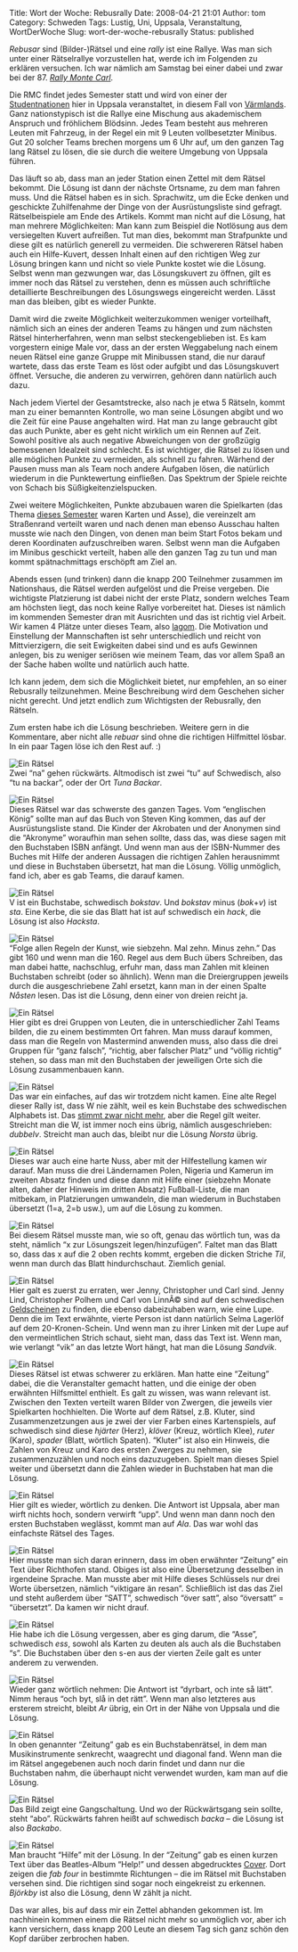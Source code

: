 Title: Wort der Woche: Rebusrally
Date: 2008-04-21 21:01
Author: tom
Category: Schweden
Tags: Lustig, Uni, Uppsala, Veranstaltung, WortDerWoche
Slug: wort-der-woche-rebusrally
Status: published

*Rebusar* sind (Bilder-)Rätsel und eine *rally* ist eine Rallye. Was man
sich unter einer Rätselrallye vorzustellen hat, werde ich im Folgenden
zu erklären versuchen. Ich war nämlich am Samstag bei einer dabei und
zwar bei der 87. [*Rally Monte
Carl*](http://hem.passagen.se/nyholm/rmc/rmc.htm).

Die RMC findet jedes Semester statt und wird von einer der
[Studentnationen](http://www.fiket.de/2006/11/05/wort-der-woche-studentnation/)
hier in Uppsala veranstaltet, in diesem Fall von
[Värmlands](http://www.varmlandsnation.se/). Ganz nationstypisch ist die
Rallye eine Mischung aus akademischem Anspruch und fröhlichem Blödsinn.
Jedes Team besteht aus mehreren Leuten mit Fahrzeug, in der Regel ein
mit 9 Leuten vollbesetzter Minibus. Gut 20 solcher Teams brechen morgens
um 6 Uhr auf, um den ganzen Tag lang Rätsel zu lösen, die sie durch die
weitere Umgebung von Uppsala führen.

Das läuft so ab, dass man an jeder Station einen Zettel mit dem Rätsel
bekommt. Die Lösung ist dann der nächste Ortsname, zu dem man fahren
muss. Und die Rätsel haben es in sich. Sprachwitz, um die Ecke denken
und geschickte Zuhilfenahme der Dinge von der Ausrüstungsliste sind
gefragt. Rätselbeispiele am Ende des Artikels. Kommt man nicht auf die
Lösung, hat man mehrere Möglichkeiten: Man kann zum Beispiel die
Notlösung aus dem versiegelten Kuvert aufreißen. Tut man dies, bekommt
man Strafpunkte und diese gilt es natürlich generell zu vermeiden. Die
schwereren Rätsel haben auch ein Hilfe-Kuvert, dessen Inhalt einen auf
den richtigen Weg zur Lösung bringen kann und nicht so viele Punkte
kostet wie die Lösung. Selbst wenn man gezwungen war, das Lösungskuvert
zu öffnen, gilt es immer noch das Rätsel zu verstehen, denn es müssen
auch schriftliche detaillierte Beschreibungen des Lösungswegs
eingereicht werden. Lässt man das bleiben, gibt es wieder Punkte.

Damit wird die zweite Möglichkeit weiterzukommen weniger vorteilhaft,
nämlich sich an eines der anderen Teams zu hängen und zum nächsten
Rätsel hinterherfahren, wenn man selbst steckengeblieben ist. Es kam
vorgestern einige Male vor, dass an der ersten Weggabelung nach einem
neuen Rätsel eine ganze Gruppe mit Minibussen stand, die nur darauf
wartete, dass das erste Team es löst oder aufgibt und das Lösungskuvert
öffnet. Versuche, die anderen zu verwirren, gehören dann natürlich auch
dazu.

Nach jedem Viertel der Gesamtstrecke, also nach je etwa 5 Rätseln, kommt
man zu einer bemannten Kontrolle, wo man seine Lösungen abgibt und wo
die Zeit für eine Pause angehalten wird. Hat man zu lange gebraucht gibt
das auch Punkte, aber es geht nicht wirklich um ein Rennen auf Zeit.
Sowohl positive als auch negative Abweichungen von der großzügig
bemessenen Idealzeit sind schlecht. Es ist wichtiger, die Rätsel zu
lösen und alle möglichen Punkte zu vermeiden, als schnell zu fahren.
Wärhend der Pausen muss man als Team noch andere Aufgaben lösen, die
natürlich wiederum in die Punktewertung einfließen. Das Spektrum der
Spiele reichte von Schach bis Süßigkeitenzielspucken.

Zwei weitere Möglichkeiten, Punkte abzubauen waren die Spielkarten (das
Thema [dieses Semester](http://www.undanforess.se/index.html) waren
Karten und Asse), die vereinzelt am Straßenrand verteilt waren und nach
denen man ebenso Ausschau halten musste wie nach den Dingen, von denen
man beim Start Fotos bekam und deren Koordinaten aufzuschreiben waren.
Selbst wenn man die Aufgaben im Minibus geschickt verteilt, haben alle
den ganzen Tag zu tun und man kommt spätnachmittags erschöpft am Ziel
an.

Abends essen (und trinken) dann die knapp 200 Teilnehmer zusammen im
Nationshaus, die Rätsel werden aufgelöst und die Preise vergeben. Die
wichtigste Platzierung ist dabei nicht der erste Platz, sondern welches
Team am höchsten liegt, das noch keine Rallye vorbereitet hat. Dieses
ist nämlich im kommenden Semester dran mit Ausrichten und das ist
richtig viel Arbeit. Wir kamen 4 Plätze unter dieses Team, also
[lagom](http://www.fiket.de/2006/04/23/wort-der-woche-lagom/). Die
Motivation und Einstellung der Mannschaften ist sehr unterschiedlich und
reicht von Mittvierzigern, die seit Ewigkeiten dabei sind und es aufs
Gewinnen anlegen, bis zu weniger seriösen wie meinem Team, das vor allem
Spaß an der Sache haben wollte und natürlich auch hatte.

Ich kann jedem, dem sich die Möglichkeit bietet, nur empfehlen, an so
einer Rebusrally teilzunehmen. Meine Beschreibung wird dem Geschehen
sicher nicht gerecht. Und jetzt endlich zum Wichtigsten der Rebusrally,
den Rätseln. <!--more Bittesehr &raquo; -->

Zum ersten habe ich die Lösung beschrieben. Weitere gern in die
Kommentare, aber nicht alle *rebuar* sind ohne die richtigen Hilfmittel
lösbar. In ein paar Tagen löse ich den Rest auf. :)

![Ein Rätsel](/pic/rebus_01.jpg "Ein Rätsel")  
Zwei “na” gehen rückwärts. Altmodisch ist zwei “tu” auf Schwedisch,
also “tu na backar”, oder der Ort *Tuna Backar*.

![Ein Rätsel](/pic/rebus_02.jpg "Ein Rätsel")  
Dieses Rätsel war das schwerste des ganzen Tages. Vom “englischen
König” sollte man auf das Buch von Steven King kommen, das auf der
Ausrüstungsliste stand. Die Kinder der Akrobaten und der Anonymen sind
die “Akronyme” woraufhin man sehen sollte, dass das, was diese sagen mit
den Buchstaben ISBN anfängt. Und wenn man aus der ISBN-Nummer des Buches
mit Hilfe der anderen Aussagen die richtigen Zahlen herausnimmt und
diese in Buchstaben übersetzt, hat man die Lösung. Völlig unmöglich,
fand ich, aber es gab Teams, die darauf kamen.

![Ein Rätsel](/pic/rebus_03.jpg "Ein Rätsel")  
V ist ein Buchstabe, schwedisch *bokstav*. Und *bokstav* minus
(*bok*+*v*) ist *sta*. Eine Kerbe, die sie das Blatt hat ist auf
schwedisch ein *hack*, die Lösung ist also *Hacksta*.

![Ein Rätsel](/pic/rebus_04.jpg "Ein Rätsel")  
“Folge allen Regeln der Kunst, wie siebzehn. Mal zehn. Minus zehn.” Das
gibt 160 und wenn man die 160. Regel aus dem Buch übers Schreiben, das
man dabei hatte, nachschlug, erfuhr man, dass man Zahlen mit kleinen
Buchstaben schreibt (oder so ähnlich). Wenn man die Dreiergruppen
jeweils durch die ausgeschriebene Zahl ersetzt, kann man in der einen
Spalte *Nåsten* lesen. Das ist die Lösung, denn einer von dreien reicht
ja.

![Ein Rätsel](/pic/rebus_05.jpg "Ein Rätsel")  
Hier gibt es drei Gruppen von Leuten, die in unterschiedlicher Zahl
Teams bilden, die zu einem bestimmten Ort fahren. Man muss darauf
kommen, dass man die Regeln von Mastermind anwenden muss, also dass die
drei Gruppen für “ganz falsch”, “richtig, aber falscher Platz” und
“völlig richtig” stehen, so dass man mit den Buchstaben der jeweiligen
Orte sich die Lösung zusammenbauen kann.

![Ein Rätsel](/pic/rebus_06.jpg "Ein Rätsel")  
Das war ein einfaches, auf das wir trotzdem nicht kamen. Eine alte
Regel dieser Rally ist, dass W nie zählt, weil es kein Buchstabe des
schwedischen Alphabets ist. Das [stimmt zwar nicht
mehr](http://www.fiket.de/2006/04/23/neuer-schwedischer-buchstabe-w/),
aber die Regel gilt weiter. Streicht man die W, ist immer noch eins
übrig, nämlich ausgeschrieben: *dubbelv*. Streicht man auch das, bleibt
nur die Lösung *Norsta* übrig.

![Ein Rätsel](/pic/rebus_07.jpg "Ein Rätsel")  
Dieses war auch eine harte Nuss, aber mit der Hilfestellung kamen wir
darauf. Man muss die drei Ländernamen Polen, Nigeria und Kamerun im
zweiten Absatz finden und diese dann mit Hilfe einer (siebzehn Monate
alten, daher der Hinweis im dritten Absatz) Fußball-Liste, die man
mitbekam, in Platzierungen umwandeln, die man wiederum in Buchstaben
übersetzt (1=a, 2=b usw.), um auf die Lösung zu kommen.

![Ein Rätsel](/pic/rebus_08.jpg "Ein Rätsel")  
Bei diesem Rätsel musste man, wie so oft, genau das wörtlich tun, was
da steht, nämlich “x zur Lösungszeit legen/hinzufügen”. Faltet man das
Blatt so, dass das x auf die 2 oben rechts kommt, ergeben die dicken
Striche *Til*, wenn man durch das Blatt hindurchschaut. Ziemlich genial.

![Ein Rätsel](/pic/rebus_09.jpg "Ein Rätsel")  
Hier galt es zuerst zu erraten, wer Jenny, Christopher und Carl sind.
Jenny Lind, Christopher Polhem und Carl von LinnÃ© sind auf den
schwedischen
[Geldscheinen](http://www.fiket.de/2007/05/24/lehrreiches-geld/) zu
finden, die ebenso dabeizuhaben warn, wie eine Lupe. Denn die im Text
erwähnte, vierte Person ist dann natürlich Selma Lagerlöf auf dem
20-Kronen-Schein. Und wenn man zu ihrer Linken mit der Lupe auf den
vermeintlichen Strich schaut, sieht man, dass das Text ist. Wenn man,
wie verlangt “vik” an das letzte Wort hängt, hat man die Lösung
*Sandvik*.

![Ein Rätsel](/pic/rebus_10.jpg "Ein Rätsel")  
Dieses Rätsel ist etwas schwerer zu erklären. Man hatte eine “Zeitung”
dabei, die die Veranstalter gemacht hatten, und die einige der oben
erwähnten Hilfsmittel enthielt. Es galt zu wissen, was wann relevant
ist. Zwischen den Texten verteilt waren Bilder von Zwergen, die jeweils
vier Spielkarten hochhielten. Die Worte auf dem Rätsel, z.B. Kluter,
sind Zusammenzetzungen aus je zwei der vier Farben eines Kartenspiels,
auf schwedisch sind diese *hjärter* (Herz), *klöver* (Kreuz, wörtlich
Klee), *ruter* (Karo), *spader* (Blatt, wörtlich Spaten). “Kluter” ist
also ein Hinweis, die Zahlen von Kreuz und Karo des ersten Zwerges zu
nehmen, sie zusammenzuzählen und noch eins dazuzugeben. Spielt man
dieses Spiel weiter und übersetzt dann die Zahlen wieder in Buchstaben
hat man die Lösung.

![Ein Rätsel](/pic/rebus_11.jpg "Ein Rätsel")  
Hier gilt es wieder, wörtlich zu denken. Die Antwort ist Uppsala, aber
man wirft nichts hoch, sondern verwirft “upp”. Und wenn man dann noch
den ersten Buchstaben weglässt, kommt man auf *Ala*. Das war wohl das
einfachste Rätsel des Tages.

![Ein Rätsel](/pic/rebus_12.jpg "Ein Rätsel")  
Hier musste man sich daran erinnern, dass im oben erwähnter “Zeitung”
ein Text über Richthofen stand. Obiges ist also eine Übersetzung
desselben in irgendeine Sprache. Man musste aber mit Hilfe dieses
Schlüssels nur drei Worte übersetzen, nämlich “viktigare än resan”.
Schließlich ist das das Ziel und steht außerdem über “SATT”, schwedisch
“över satt”, also “översatt” = “übersetzt”. Da kamen wir nicht drauf.

![Ein Rätsel](/pic/rebus_14.jpg "Ein Rätsel")  
Hie habe ich die Lösung vergessen, aber es ging darum, die “Asse”,
schwedisch *ess*, sowohl als Karten zu deuten als auch als die
Buchstaben “s”. Die Buchstaben über den s-en aus der vierten Zeile galt
es unter anderem zu verwenden.

![Ein Rätsel](/pic/rebus_15.jpg "Ein Rätsel")  
Wieder ganz wörtlich nehmen: Die Antwort ist “dyrbart, och inte så
lätt”. Nimm heraus “och byt, slå in det rätt”. Wenn man also letzteres
aus ersterem streicht, bleibt *Ar* übrig, ein Ort in der Nähe von
Uppsala und die Lösung.

![Ein Rätsel](/pic/rebus_16.jpg "Ein Rätsel")  
In oben genannter “Zeitung” gab es ein Buchstabenrätsel, in dem man
Musikinstrumente senkrecht, waagrecht und diagonal fand. Wenn man die im
Rätsel angegebenen auch noch darin findet und dann nur die Buchstaben
nahm, die überhaupt nicht verwendet wurden, kam man auf die Lösung.

![Ein Rätsel](/pic/rebus_17.jpg "Ein Rätsel")  
Das Bild zeigt eine Gangschaltung. Und wo der Rückwärtsgang sein
sollte, steht “abo”. Rückwärts fahren heißt auf schwedisch *backa* – die
Lösung ist also *Backabo*.

![Ein Rätsel](/pic/rebus_18.jpg "Ein Rätsel")  
Man braucht “Hilfe” mit der Lösung. In der “Zeitung” gab es einen
kurzen Text über das Beatles-Album “Help!” und dessen abgedrucktes
[Cover](http://en.wikipedia.org/wiki/Help%21_%28album%29). Dort zeigen
die *fab four* in bestimmte Richtungen – die im Rätsel mit Buchstaben
versehen sind. Die richtigen sind sogar noch eingekreist zu erkennen.
*Björkby* ist also die Lösung, denn W zählt ja nicht.

Das war alles, bis auf dass mir ein Zettel abhanden gekommen ist. Im
nachhinein kommen einem die Rätsel nicht mehr so unmöglich vor, aber ich
kann versichern, dass knapp 200 Leute an diesem Tag sich ganz schön den
Kopf darüber zerbrochen haben.

